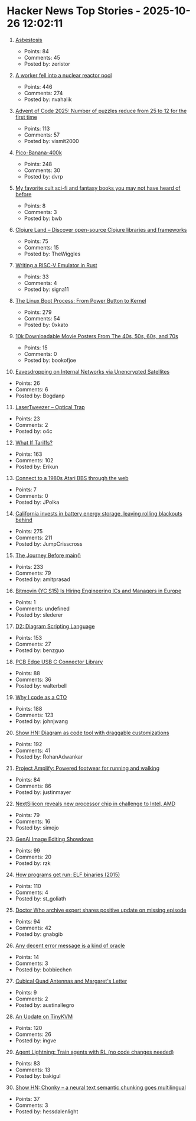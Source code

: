 # Hacker News Top Stories - 2025-10-26 12:02:11

1. [Asbestosis](https://diamondgeezer.blogspot.com/2025/10/asbestosis.html)
   - Points: 84
   - Comments: 45
   - Posted by: zeristor

2. [A worker fell into a nuclear reactor pool](https://www.nrc.gov/reading-rm/doc-collections/event-status/event/2025/20251022en?brid=vscAjql9kZL1FfGE7TYHVw#en57996:~:text=TRANSPORT%20OF%20CONTAMINATED%20PERSON%20OFFSITE)
   - Points: 446
   - Comments: 274
   - Posted by: nvahalik

3. [Advent of Code 2025: Number of puzzles reduce from 25 to 12 for the first time](https://adventofcode.com/2025/about#faq_num_days)
   - Points: 113
   - Comments: 57
   - Posted by: vismit2000

4. [Pico-Banana-400k](https://github.com/apple/pico-banana-400k)
   - Points: 248
   - Comments: 30
   - Posted by: dvrp

5. [My favorite cult sci-fi and fantasy books you may not have heard of before](https://shepherd.com/best-books/cult-sci-fi-and-fantasy-you-may-not-have-heard-of)
   - Points: 8
   - Comments: 3
   - Posted by: bwb

6. [Clojure Land – Discover open-source Clojure libraries and frameworks](https://clojure.land/)
   - Points: 75
   - Comments: 15
   - Posted by: TheWiggles

7. [Writing a RISC-V Emulator in Rust](https://book.rvemu.app/)
   - Points: 33
   - Comments: 4
   - Posted by: signa11

8. [The Linux Boot Process: From Power Button to Kernel](https://www.0xkato.xyz/linux-boot/)
   - Points: 279
   - Comments: 54
   - Posted by: 0xkato

9. [10k Downloadable Movie Posters From The 40s, 50s, 60s, and 70s](https://hrc.contentdm.oclc.org/digital/collection/p15878coll84/search)
   - Points: 15
   - Comments: 0
   - Posted by: bookofjoe

10. [Eavesdropping on Internal Networks via Unencrypted Satellites](https://satcom.sysnet.ucsd.edu/)
   - Points: 26
   - Comments: 6
   - Posted by: Bogdanp

11. [LaserTweezer – Optical Trap](https://www.gaudi.ch/GaudiLabs/?page_id=578)
   - Points: 23
   - Comments: 2
   - Posted by: o4c

12. [What If Tariffs?](https://www.swatch.com/en-en/what-if-tariffs-so34z106/SO34Z106.html)
   - Points: 163
   - Comments: 102
   - Posted by: Erikun

13. [Connect to a 1980s Atari BBS through the web](https://www.southernamis.com/ataribbsconnect)
   - Points: 7
   - Comments: 0
   - Posted by: JPolka

14. [California invests in battery energy storage, leaving rolling blackouts behind](https://www.latimes.com/environment/story/2025-10-17/california-made-it-through-another-summer-without-a-flex-alert)
   - Points: 275
   - Comments: 211
   - Posted by: JumpCrisscross

15. [The Journey Before main()](https://amit.prasad.me/blog/before-main)
   - Points: 233
   - Comments: 79
   - Posted by: amitprasad

16. [Bitmovin (YC S15) Is Hiring Engineering ICs and Managers in Europe](https://bitmovin.com/careers)
   - Points: 1
   - Comments: undefined
   - Posted by: slederer

17. [D2: Diagram Scripting Language](https://d2lang.com/tour/intro/)
   - Points: 153
   - Comments: 27
   - Posted by: benzguo

18. [PCB Edge USB C Connector Library](https://github.com/AnasMalas/pcb-edge-usb-c)
   - Points: 88
   - Comments: 36
   - Posted by: walterbell

19. [Why I code as a CTO](https://www.assembled.com/blog/why-i-code-as-a-cto)
   - Points: 188
   - Comments: 123
   - Posted by: johnjwang

20. [Show HN: Diagram as code tool with draggable customizations](https://github.com/RohanAdwankar/oxdraw)
   - Points: 192
   - Comments: 41
   - Posted by: RohanAdwankar

21. [Project Amplify: Powered footwear for running and walking](https://about.nike.com/en/newsroom/releases/nike-project-amplify-official-images)
   - Points: 84
   - Comments: 86
   - Posted by: justinmayer

22. [NextSilicon reveals new processor chip in challenge to Intel, AMD](https://www.reuters.com/business/nextsilicon-reveals-new-processor-chip-challenge-intel-amd-2025-10-22/)
   - Points: 79
   - Comments: 16
   - Posted by: simojo

23. [GenAI Image Editing Showdown](https://genai-showdown.specr.net/)
   - Points: 99
   - Comments: 20
   - Posted by: rzk

24. [How programs get run: ELF binaries (2015)](https://lwn.net/Articles/631631/)
   - Points: 110
   - Comments: 4
   - Posted by: st_goliath

25. [Doctor Who archive expert shares positive update on missing episode](https://www.radiotimes.com/tv/sci-fi/doctor-who-missing-episodes-update-teases-announcement-newsupdate/)
   - Points: 94
   - Comments: 42
   - Posted by: gnabgib

26. [Any decent error message is a kind of oracle](https://digitalseams.com/blog/any-decent-error-message-is-a-kind-of-oracle)
   - Points: 14
   - Comments: 3
   - Posted by: bobbiechen

27. [Cubical Quad Antennas and Margaret's Letter](http://ei3lh.eu/?p=88)
   - Points: 9
   - Comments: 2
   - Posted by: austinallegro

28. [An Update on TinyKVM](https://fwsgonzo.medium.com/an-update-on-tinykvm-7a38518e57e9)
   - Points: 120
   - Comments: 26
   - Posted by: ingve

29. [Agent Lightning: Train agents with RL (no code changes needed)](https://github.com/microsoft/agent-lightning)
   - Points: 83
   - Comments: 13
   - Posted by: bakigul

30. [Show HN: Chonky – a neural text semantic chunking goes multilingual](https://huggingface.co/mirth/chonky_mmbert_small_multilingual_1)
   - Points: 37
   - Comments: 3
   - Posted by: hessdalenlight

